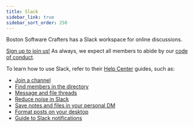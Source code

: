 ```yaml
---
title: Slack
sidebar_link: true
sidebar_sort_order: 250
---
```


Boston Software Crafters has a Slack workspace for online discussions.

[Sign up to join us!](https://bostonsoftwarecrafter.slack.com) As always, we expect all members to abide by our [code of conduct](code-of-conduct.md).

To learn how to use Slack, refer to their [Help Center](https://get.slack.help/hc/en-us) guides, such as:

- [Join a channel](https://get`.slack`.help/hc/en-us/articles/205239967-Join-a-channel)
- [Find members in the directory](https://get.slack.help/hc/en-us/articles/360003534892-Find-members-in-the-directory-)
- [Message and file threads](https://get.slack.help/hc/en-us/articles/115000769927-Message-and-file-threads)
- [Reduce noise in Slack](https://get.slack.help/hc/en-us/articles/218551977-Reducing-noise-in-Slack)
- [Save notes and files in your personal DM](https://get.slack.help/hc/en-us/articles/219899267)
- [Format posts on your desktop](https://get.slack.help/hc/en-us/articles/209774578)
- [Guide to Slack notifications](https://get.slack.help/hc/en-us/articles/201355156-Guide-to-Slack-notifications-)
